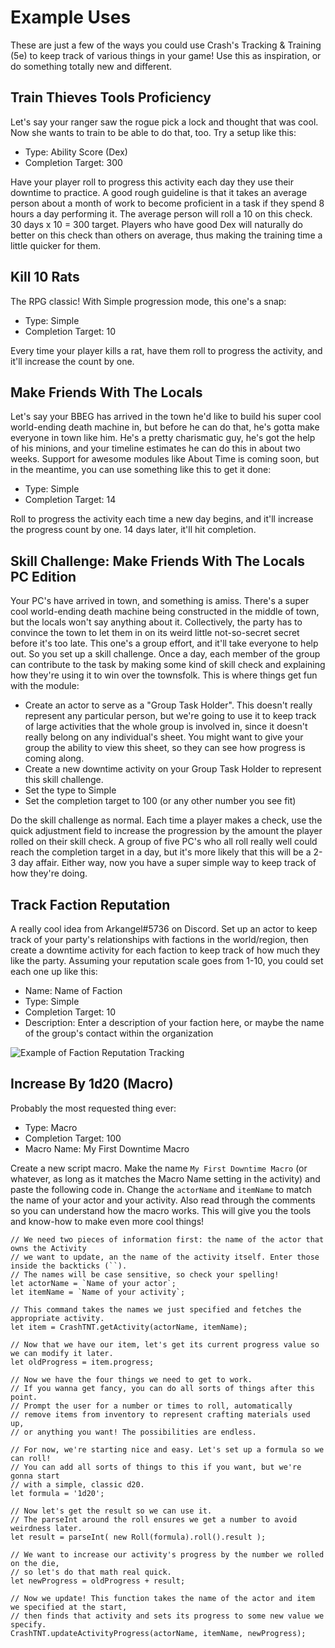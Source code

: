 # Example Uses
These are just a few of the ways you could use Crash's Tracking & Training (5e) to keep track of various things in your game! Use this as inspiration, or do something totally new and different.

## Train Thieves Tools Proficiency
Let's say your ranger saw the rogue pick a lock and thought that was cool. Now she wants to train to be able to do that, too. Try a setup like this:
- Type: Ability Score (Dex)
- Completion Target: 300

Have your player roll to progress this activity each day they use their downtime to practice. A good rough guideline is that it takes an average person about a month of work to become proficient in a task if they spend 8 hours a day performing it. The average person will roll a 10 on this check. 30 days x 10 = 300 target. Players who have good Dex will naturally do better on this check than others on average, thus making the training time a little quicker for them.

## Kill 10 Rats
The RPG classic! With Simple progression mode, this one's a snap:
- Type: Simple
- Completion Target: 10

Every time your player kills a rat, have them roll to progress the activity, and it'll increase the count by one.

## Make Friends With The Locals
Let's say your BBEG has arrived in the town he'd like to build his super cool world-ending death machine in, but before he can do that, he's gotta make everyone in town like him. He's a pretty charismatic guy, he's got the help of his minions, and your timeline estimates he can do this in about two weeks. Support for awesome modules like About Time is coming soon, but in the meantime, you can use something like this to get it done:
- Type: Simple
- Completion Target: 14

Roll to progress the activity each time a new day begins, and it'll increase the progress count by one. 14 days later, it'll hit completion.

## Skill Challenge: Make Friends With The Locals PC Edition
Your PC's have arrived in town, and something is amiss. There's a super cool world-ending death machine being constructed in the middle of town, but the locals won't say anything about it. Collectively, the party has to convince the town to let them in on its weird little not-so-secret secret before it's too late. This one's a group effort, and it'll take everyone to help out. So you set up a skill challenge. Once a day, each member of the group can contribute to the task by making some kind of skill check and explaining how they're using it to win over the townsfolk. This is where things get fun with the module:
- Create an actor to serve as a "Group Task Holder". This doesn't really represent any particular person, but we're going to use it to keep track of large activities that the whole group is involved in, since it doesn't really belong on any individual's sheet. You might want to give your group the ability to view this sheet, so they can see how progress is coming along.
- Create a new downtime activity on your Group Task Holder to represent this skill challenge.
- Set the type to Simple
- Set the completion target to 100 (or any other number you see fit)

Do the skill challenge as normal. Each time a player makes a check, use the quick adjustment field to increase the progression by the amount the player rolled on their skill check. A group of five PC's who all roll really well could reach the completion target in a day, but it's more likely that this will be a 2-3 day affair. Either way, now you have a super simple way to keep track of how they're doing.

## Track Faction Reputation
A really cool idea from Arkangel#5736 on Discord. Set up an actor to keep track of your party's relationships with factions in the world/region, then create a downtime activity for each faction to keep track of how much they like the party. Assuming your reputation scale goes from 1-10, you could set each one up like this:
- Name: Name of Faction
- Type: Simple
- Completion Target: 10
- Description: Enter a description of your faction here, or maybe the name of the group's contact within the organization

![Example of Faction Reputation Tracking](https://media.discordapp.net/attachments/513918036919713802/737320248163827712/unknown.png)

## Increase By 1d20 (Macro)
Probably the most requested thing ever:
- Type: Macro
- Completion Target: 100
- Macro Name: My First Downtime Macro

Create a new script macro. Make the name `My First Downtime Macro` (or whatever, as long as it matches the Macro Name setting in the activity) and paste the following code in. Change the `actorName` and `itemName` to match the name of your actor and your activity. Also read through the comments so you can understand how the macro works. This will give you the tools and know-how to make even more cool things!

```
// We need two pieces of information first: the name of the actor that owns the Activity
// we want to update, an the name of the activity itself. Enter those inside the backticks (``).
// The names will be case sensitive, so check your spelling!
let actorName = `Name of your actor`;
let itemName = `Name of your activity`;

// This command takes the names we just specified and fetches the appropriate activity.
let item = CrashTNT.getActivity(actorName, itemName);

// Now that we have our item, let's get its current progress value so we can modify it later.
let oldProgress = item.progress;

// Now we have the four things we need to get to work.
// If you wanna get fancy, you can do all sorts of things after this point.
// Prompt the user for a number or times to roll, automatically
// remove items from inventory to represent crafting materials used up,
// or anything you want! The possibilities are endless.

// For now, we're starting nice and easy. Let's set up a formula so we can roll!
// You can add all sorts of things to this if you want, but we're gonna start
// with a simple, classic d20.
let formula = '1d20';

// Now let's get the result so we can use it.
// The parseInt around the roll ensures we get a number to avoid weirdness later.
let result = parseInt( new Roll(formula).roll().result );

// We want to increase our activity's progress by the number we rolled on the die,
// so let's do that math real quick.
let newProgress = oldProgress + result;

// Now we update! This function takes the name of the actor and item we specified at the start,
// then finds that activity and sets its progress to some new value we specify.
CrashTNT.updateActivityProgress(actorName, itemName, newProgress);
```
